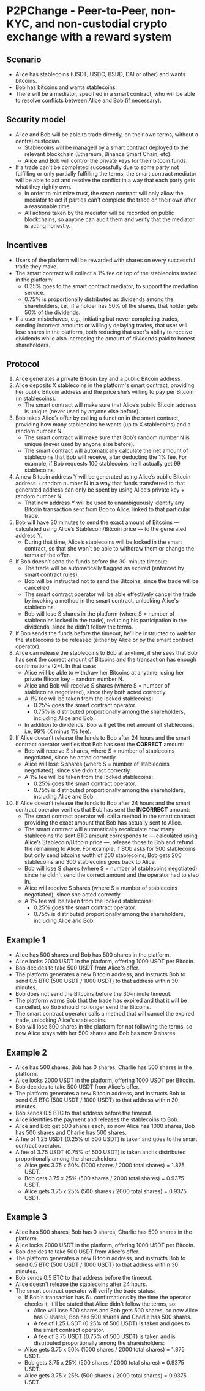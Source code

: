 # P2PChange - Peer-to-Peer, non-KYC, and non-custodial crypto exchange with a reward system

## Scenario
* Alice has stablecoins (USDT, USDC, BSUD, DAI or other) and wants bitcoins.
* Bob has bitcoins and wants stablecoins.
* There will be a mediator, specified in a smart contract, who will be able to resolve conflicts between Alice and Bob (if necessary).

## Security model
* Alice and Bob will be able to trade directly, on their own terms, without a central custodian.
  - Stablecoins will be managed by a smart contract deployed to the relevant blockchain (Ethereum, Binance Smart Chain, etc).
  - Alice and Bob will control the private keys for their bitcoin funds.
* If a trade can't be completed successfully due to some party not fulfilling or only partially fulfilling the terms, the smart contract mediator will be able to act and resolve the conflict in a way that each party gets what they rightly own.
  - In order to minimize trust, the smart contract will only allow the mediator to act if parties can't complete the trade on their own after a reasonable time.
  - All actions taken by the mediator will be recorded on public blockchains, so anyone can audit them and verify that the mediator is acting honestly.

## Incentives
* Users of the platform will be rewarded with shares on every successful trade they make.
* The smart contract will collect a 1% fee on top of the stablecoins traded in the platform:
    - 0.25% goes to the smart contract mediator, to support the mediation service.
    - 0.75% is proportionally distributed as dividends among the shareholders, i.e., if a holder has 50% of the shares, that holder gets 50% of the dividends.
* If a user misbehaves, e.g., initiating but never completing trades, sending incorrect amounts or willingly delaying trades, that user will lose shares in the platform, both reducing that user's ability to receive dividends while also increasing the amount of dividends paid to honest shareholders. 

## Protocol
 1. Alice generates a private Bitcoin key and a public Bitcoin address.
 2. Alice deposits X stablecoins in the platform's smart contract, providing her public Bitcoin address and the price she’s willing to pay per Bitcoin (in stablecoins).
    - The smart contract will make sure that Alice’s public Bitcoin address is unique (never used by anyone else before).
 3. Bob takes Alice’s offer by calling a function in the smart contract, providing how many stablecoins he wants (up to X stablecoins) and a random number N.
    - The smart contract will make sure that Bob’s random number N is unique (never used by anyone else before).
    - The smart contract will automatically calculate the net amount of stablecoins that Bob will receive, after deducting the 1% fee. For example, if Bob requests 100 stablecoins, he'll actually get 99 stablecoins.
 4. A new Bitcoin address Y will be generated using Alice’s public Bitcoin address + random number N in a way that funds transferred to that generated address can only be  spent by using Alice’s private key + random number N.
    - That new address Y will be used to unambiguously identify any Bitcoin transaction sent from Bob to Alice, linked to that particular trade.
 5. Bob will have 30 minutes to send the exact amount of Bitcoins — calculated using Alice’s Stablecoin/Bitcoin price — to the generated address Y.
    - During that time, Alice’s stablecoins will be locked in the smart contract, so that she won’t be able to withdraw them or change the terms of the offer.
 6. If Bob doesn’t send the funds before the 30-minute timeout:
    - The trade will be automatically flagged as expired (enforced by smart contract rules).
    - Bob will be instructed not to send the Bitcoins, since the trade will be cancelled.
    - The smart contract operator will be able effectively cancel the trade by invoking a method in the smart contract, unlocking Alice's stablecoins.
    - Bob will lose S shares in the platform (where S = number of stablecoins locked in the trade), reducing his participation in the dividends, since he didn't follow the terms.
 7. If Bob sends the funds before the timeout, he’ll be instructed to wait for the stablecoins to be released (either by Alice or by the smart contract operator).
 8. Alice can release the stablecoins to Bob at anytime, if she sees that Bob has sent the correct amount of Bitcoins and the transaction has enough confirmations (2+). In that case:
    - Alice will be able to withdraw her Bitcoins at anytime, using her private Bitcon key + random number N.
    - Alice and Bob will receive S shares (where S = number of stablecoins negotiated), since they both acted correctly.
    - A 1% fee will be taken from the locked stablecoins:
      * 0.25% goes the smart contract operator.
      * 0.75% is distributed proportionally among the shareholders, including Alice and Bob.
    - In addition to dividends, Bob will get the net amount of stablecoins, i.e, 99% (X minus 1% fee).
 9. If Alice doesn't release the funds to Bob after 24 hours and the smart contract operator verifies that Bob has sent the **CORRECT** amount:
    - Bob will receive S shares, where S = number of stablecoins negotiated, since he acted correctly.
    - Alice will lose S shares (where S = number of stablecoins negotiated), since she didn't act correctly.
    - A 1% fee will be taken from the locked stablecoins:
      * 0.25% goes the smart contract operator.
      * 0.75% is distributed proportionally among the shareholders, including Alice and Bob.
10. If Alice doesn't release the funds to Bob after 24 hours and the smart contract operator verifies that Bob has sent the **INCORRECT** amount:
    - The smart contract operator will call a method in the smart contract providing the exact amount that Bob has actually sent to Alice.
    - The smart contract will automatically recalculate how many stablecoins the sent BTC amount corresponds to — calculated using Alice’s Stablecoin/Bitcoin price —, release those to Bob and refund the remaining to Alice. For example, if BOb asks for 500 stablecoins but only send bitcoins wotth of 200 stablecoins, Bob gets 200 stablecoins and 300 stablecoins goes back to Alice.
    - Bob will lose S shares (where S = number of stablecoins negotiated) since he didn't send the correct amount and the operator had to step in.
    - Alice will receive S shares (where S = number of stablecoins negotiated), since she acted correctly.
    - A 1% fee will be taken from the locked stablecoins:
      * 0.25% goes the smart contract operator.
      * 0.75% is distributed proportionally among the shareholders, including Alice and Bob.


## Example 1
* Alice has 500 shares and Bob has 500 shares in the platform.
* Alice locks 2000 USDT in the platform, offering 1000 USDT per Bitcoin.
* Bob decides to take 500 USDT from Alice's offer.
* The platform generates a new Bitcoin address, and instructs Bob to send 0.5 BTC (500 USDT / 1000 USDT) to that address within 30 minutes.
* Bob does not send the Bitcoins before the 30-minute timeout.
* The platform warns Bob that the trade has expired and that it will be cancelled, so Bob should no longer send the Bitcoins.
* The smart contract operator calls a method that will cancel the expired trade, unlocking Alice's stablecoins.
* Bob will lose 500 shares in the platform for not following the terms, so now Alice stays with her 500 shares and Bob has now 0 shares.

## Example 2
* Alice has 500 shares, Bob has 0 shares, Charlie has 500 shares in the platform.
* Alice locks 2000 USDT in the platform, offering 1000 USDT per Bitcoin.
* Bob decides to take 500 USDT from Alice's offer.
* The platform generates a new Bitcoin address, and instructs Bob to send 0.5 BTC (500 USDT / 1000 USDT) to that address within 30 minutes.
* Bob sends 0.5 BTC to that address before the timeout.
* Alice identifies the payment and releases the stablecoins to Bob.
* Alice and Bob get 500 shares each, so now Alice has 1000 shares, Bob has 500 shares and Charlie has 500 shares.
* A fee of 1.25 USDT (0.25% of 500 USDT) is taken and goes to the smart contract operator.
* A fee of 3.75 USDT (0.75% of 500 USDT) is taken and is distributed proportionally among the sharesholders:
  - Alice gets 3.75 x 50% (1000 shares / 2000 total shares) = 1.875 USDT.
  - Bob gets 3.75 x 25% (500 shares / 2000 total shares) = 0.9375 USDT.
  - Alice gets 3.75 x 25% (500 shares / 2000 total shares) = 0.9375 USDT.
  
## Example 3
* Alice has 500 shares, Bob has 0 shares, Charlie has 500 shares in the platform.
* Alice locks 2000 USDT in the platform, offering 1000 USDT per Bitcoin.
* Bob decides to take 500 USDT from Alice's offer.
* The platform generates a new Bitcoin address, and instructs Bob to send 0.5 BTC (500 USDT / 1000 USDT) to that address within 30 minutes.
* Bob sends 0.5 BTC to that address before the timeout.
* Alice doesn't release the stablecoins after 24 hours.
* The smart contract operator will verify the trade status:
  - If Bob's transaction has 6+ confirmations by the time the operator checks it, it'll be stated that Alice didn't follow the terms, so:
    * Alice will lose 500 shares and Bob gets 500 shares, so now Alice has 0 shares, Bob has 500 shares and Charlie has 500 shares.
    * A fee of 1.25 USDT (0.25% of 500 USDT) is taken and goes to the smart contract operator.  
    * A fee of 3.75 USDT (0.75% of 500 USDT) is taken and is distributed proportionally among the sharesholders:
  -  Alice gets 3.75 x 50% (1000 shares / 2000 total shares) = 1.875 USDT.
  - Bob gets 3.75 x 25% (500 shares / 2000 total shares) = 0.9375 USDT.
  - Alice gets 3.75 x 25% (500 shares / 2000 total shares) = 0.9375 USDT.
  

